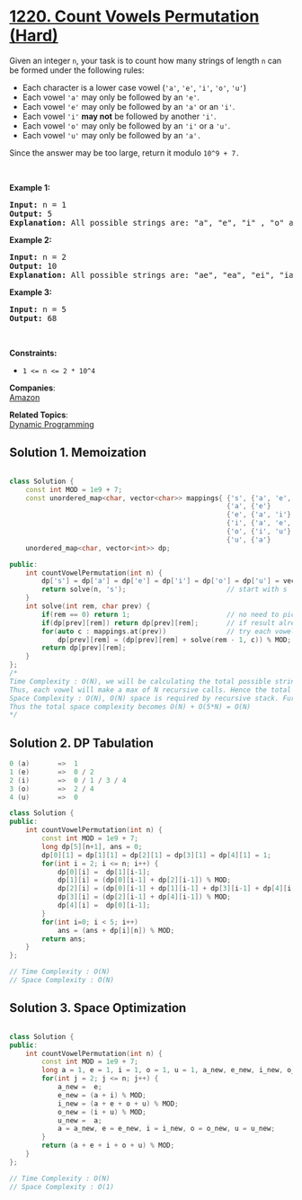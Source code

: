 # [1220. Count Vowels Permutation (Hard)](https://leetcode.com/problems/count-vowels-permutation/)

<p>Given an integer <code>n</code>, your task is to count how many strings of length <code>n</code> can be formed under the following rules:</p>

<ul>
	<li>Each character is a lower case vowel&nbsp;(<code>'a'</code>, <code>'e'</code>, <code>'i'</code>, <code>'o'</code>, <code>'u'</code>)</li>
	<li>Each vowel&nbsp;<code>'a'</code> may only be followed by an <code>'e'</code>.</li>
	<li>Each vowel&nbsp;<code>'e'</code> may only be followed by an <code>'a'</code>&nbsp;or an <code>'i'</code>.</li>
	<li>Each vowel&nbsp;<code>'i'</code> <strong>may not</strong> be followed by another <code>'i'</code>.</li>
	<li>Each vowel&nbsp;<code>'o'</code> may only be followed by an <code>'i'</code> or a&nbsp;<code>'u'</code>.</li>
	<li>Each vowel&nbsp;<code>'u'</code> may only be followed by an <code>'a'.</code></li>
</ul>

<p>Since the answer&nbsp;may be too large,&nbsp;return it modulo <code>10^9 + 7.</code></p>

<p>&nbsp;</p>
<p><strong>Example 1:</strong></p>

<pre><strong>Input:</strong> n = 1
<strong>Output:</strong> 5
<strong>Explanation:</strong> All possible strings are: "a", "e", "i" , "o" and "u".
</pre>

<p><strong>Example 2:</strong></p>

<pre><strong>Input:</strong> n = 2
<strong>Output:</strong> 10
<strong>Explanation:</strong> All possible strings are: "ae", "ea", "ei", "ia", "ie", "io", "iu", "oi", "ou" and "ua".
</pre>

<p><strong>Example 3:&nbsp;</strong></p>

<pre><strong>Input:</strong> n = 5
<strong>Output:</strong> 68</pre>

<p>&nbsp;</p>
<p><strong>Constraints:</strong></p>

<ul>
	<li><code>1 &lt;= n &lt;= 2 * 10^4</code></li>
</ul>


**Companies**:  
[Amazon](https://leetcode.com/company/amazon)

**Related Topics**:  
[Dynamic Programming](https://leetcode.com/tag/dynamic-programming/)

## Solution 1. Memoization
```cpp

class Solution {
    const int MOD = 1e9 + 7;
    const unordered_map<char, vector<char>> mappings{ {'s', {'a', 'e', 'i', 'o', 'u'} }, // start
                                                      {'a', {'e'}                     }, 
                                                      {'e', {'a', 'i'}                }, 
                                                      {'i', {'a', 'e', 'o', 'u'}      }, 
                                                      {'o', {'i', 'u'}                },
                                                      {'u', {'a'}                     }  };
    unordered_map<char, vector<int>> dp;

public:
    int countVowelPermutation(int n) {
        dp['s'] = dp['a'] = dp['e'] = dp['i'] = dp['o'] = dp['u'] = vector<int>(n+1);
        return solve(n, 's');                         // start with s
    }
    int solve(int rem, char prev) {
        if(rem == 0) return 1;                        // no need to pick further. We have formed 1 string of length = n.
        if(dp[prev][rem]) return dp[prev][rem];       // if result already calculated for current state, directly return it
        for(auto c : mappings.at(prev))               // try each vowel allowed after prev character
            dp[prev][rem] = (dp[prev][rem] + solve(rem - 1, c)) % MOD;  
        return dp[prev][rem];
    }
};
/*
Time Complexity : O(N), we will be calculating the total possible strings for a given vowels when rem characters are requried, only once. 
Thus, each vowel will make a max of N recursive calls. Hence the total time complexity becomes O(5*N) = O(N)
Space Complexity : O(N), O(N) space is required by recursive stack. Further, a total of O(5*N) space is used by dp. 
Thus the total space complexity becomes O(N) + O(5*N) = O(N)
*/
```

## Solution 2. DP Tabulation

```cpp
0 (a)       =>  1
1 (e)       =>  0 / 2
2 (i)       =>  0 / 1 / 3 / 4
3 (o)       =>  2 / 4
4 (u)       =>  0

class Solution {
public:
    int countVowelPermutation(int n) {
        const int MOD = 1e9 + 7;
        long dp[5][n+1], ans = 0;
        dp[0][1] = dp[1][1] = dp[2][1] = dp[3][1] = dp[4][1] = 1;
        for(int i = 2; i <= n; i++) {
            dp[0][i] =  dp[1][i-1];
            dp[1][i] = (dp[0][i-1] + dp[2][i-1]) % MOD;
            dp[2][i] = (dp[0][i-1] + dp[1][i-1] + dp[3][i-1] + dp[4][i-1]) % MOD;
            dp[3][i] = (dp[2][i-1] + dp[4][i-1]) % MOD;
            dp[4][i] =  dp[0][i-1];
        }
        for(int i=0; i < 5; i++) 
            ans = (ans + dp[i][n]) % MOD;
        return ans;
    }
};

// Time Complexity : O(N)
// Space Complexity : O(N)

```

## Solution 3. Space Optimization

```cpp

class Solution {
public:
    int countVowelPermutation(int n) {
        const int MOD = 1e9 + 7;
        long a = 1, e = 1, i = 1, o = 1, u = 1, a_new, e_new, i_new, o_new, u_new;
        for(int j = 2; j <= n; j++) {
            a_new =  e;
            e_new = (a + i) % MOD;
            i_new = (a + e + o + u) % MOD;
            o_new = (i + u) % MOD;
            u_new =  a;
            a = a_new, e = e_new, i = i_new, o = o_new, u = u_new;
        }
        return (a + e + i + o + u) % MOD;
    }
};

// Time Complexity : O(N)
// Space Complexity : O(1)
```
